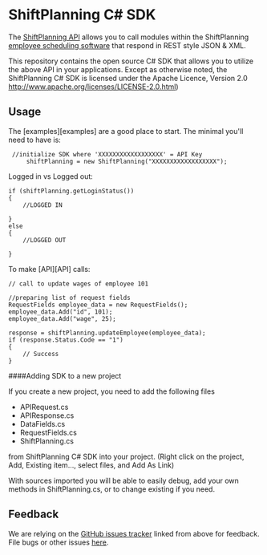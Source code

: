 ShiftPlanning C# SDK
================

The [ShiftPlanning API](http://www.shiftplanning.com/api/) allows you to call modules within the ShiftPlanning [employee scheduling software](http://www.shiftplanning.com/) that respond in REST style JSON & XML.

This repository contains the open source C# SDK that allows you to utilize the above API in your applications. Except as otherwise noted, the ShiftPlanning C# SDK is licensed under the Apache Licence, Version 2.0 http://www.apache.org/licenses/LICENSE-2.0.html)


Usage
-----

The [examples][examples] are a good place to start. The minimal you'll need to
have is:

	 //initialize SDK where 'XXXXXXXXXXXXXXXXXX' = API Key
         shiftPlanning = new ShiftPlanning("XXXXXXXXXXXXXXXXXX");


Logged in vs Logged out:

	if (shiftPlanning.getLoginStatus())
	{
		//LOGGED IN

	}
	else
	{
		//LOGGED OUT

	}


To make [API][API] calls:

	// call to update wages of employee 101

	//preparing list of request fields
	RequestFields employee_data = new RequestFields();
	employee_data.Add("id", 101);
	employee_data.Add("wage", 25);

	response = shiftPlanning.updateEmployee(employee_data);
	if (response.Status.Code == "1")
	{
		// Success
	}

####Adding SDK to a new project

If you create a new project, you need to add the following files

* APIRequest.cs
* APIResponse.cs
* DataFields.cs
* RequestFields.cs
* ShiftPlanning.cs

from ShiftPlanning C# SDK into your project. (Right click on the project, Add, Existing item…, select files, and Add As Link)

With sources imported you will be able to easily debug, add your own methods in ShiftPlanning.cs, or to change existing if you need.

Feedback
--------

We are relying on the [GitHub issues tracker][issues] linked from above for
feedback. File bugs or other issues [here][issues].

[issues]: http://github.com/shiftplanning/cs-sdk/issues